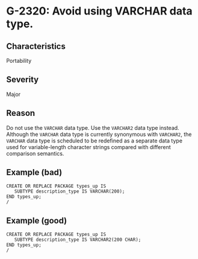 # G-2320: Avoid using VARCHAR data type.

## Characteristics

Portability

## Severity

Major

## Reason

Do not use the `VARCHAR` data type. Use the `VARCHAR2` data type instead. Although the `VARCHAR` data type is currently synonymous with `VARCHAR2`, the `VARCHAR` data type is scheduled to be redefined as a separate data type used for variable-length character strings compared with different comparison semantics.

## Example (bad)

```
CREATE OR REPLACE PACKAGE types_up IS
   SUBTYPE description_type IS VARCHAR(200);
END types_up;
/
```

## Example (good)

```
CREATE OR REPLACE PACKAGE types_up IS
   SUBTYPE description_type IS VARCHAR2(200 CHAR);
END types_up;
/
```